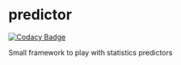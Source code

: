 # predictor

[![Codacy Badge](https://api.codacy.com/project/badge/Grade/4fc056a9e17046f1ba77551b8c13b467)](https://www.codacy.com/app/atorr0/predictor?utm_source=github.com&utm_medium=referral&utm_content=atorr0/predictor&utm_campaign=badger)

Small framework to play with statistics predictors
